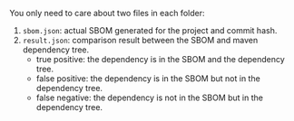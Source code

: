 You only need to care about two files in each folder:
1. `sbom.json`: actual SBOM generated for the project and commit hash.
2. `result.json`: comparison result between the SBOM and maven dependency tree.
    - true positive: the dependency is in the SBOM and the dependency tree.
    - false positive: the dependency is in the SBOM but not in the dependency tree.
    - false negative: the dependency is not in the SBOM but in the dependency tree.
